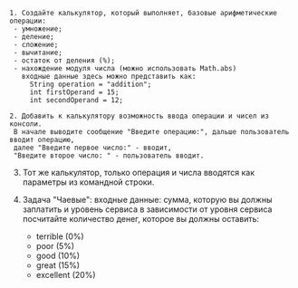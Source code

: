 
	1. Создайте калькулятор, который выполняет, базовые арифметические операции:
     - умножение;
     - деление;
     - сложение;
     - вычитание;
     - остаток от деления (%);
     - нахождение модуля числа (можно использовать Math.abs)
       входные данные здесь можно представить как:
         String operation = "addition";
         int firstOperand = 15;
         int secondOperand = 12;
         
	2. Добавить к калькулятору возможность ввода операции и чисел из консоли.
     В начале выводите сообщение "Введите операцию:", дальше пользователь вводит операцию,
     далее "Введите первое число:" - вводит,
     "Введите второе число: " - пользователь вводит.
	
  3. Тот же калькулятор, только операция и числа вводятся как параметры из командной строки.
	
  4. Задача "Чаевые":
     входные данные: сумма, которую вы должны заплатить и уровень сервиса
     в зависимости от уровня сервиса посчитайте количество денег, которое вы должны оставить:
      - terrible (0%)
      - poor (5%)
      - good (10%)
      - great (15%)
      - excellent (20%)
